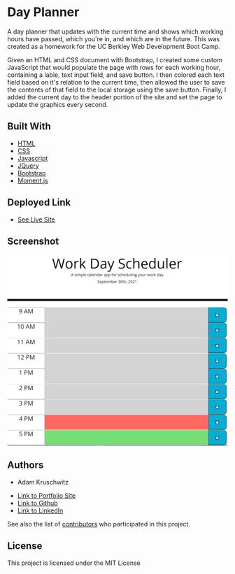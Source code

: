 # Day Planner

A day planner that updates with the current time and shows which working hours have passed, which you're in, and which are in the future. This was created as a homework for the UC Berkley Web Development Boot Camp. 

Given an HTML and CSS document with Bootstrap, I created some custom JavaScript that would populate the page with rows for each working hour, containing a lable, text input field, and save button. I then colored each text field based on it's relation to the current time, then allowed the user to save the contents of that field to the local storage using the save button. Finally, I added the current day to the header portion of the site and set the page to update the graphics every second.


## Built With

* [HTML](https://developer.mozilla.org/en-US/docs/Web/HTML)
* [CSS](https://developer.mozilla.org/en-US/docs/Web/CSS)
* [Javascript](https://developer.mozilla.org/en-US/docs/Web/JavaScript)
* [JQuery](https://jquery.com/)
* [Bootstrap](https://getbootstrap.com/)
* [Moment.js](https://momentjs.com/)

## Deployed Link

* [See Live Site](https://adamkruschwitz.github.io/day-planner/)

## Screenshot
![screenshot of the finished site](./assets/images/Capture.PNG)

## Authors

* Adam Kruschwitz

- [Link to Portfolio Site](https://adamkruschwitz.github.io/Portfolio/)
- [Link to Github](https://github.com/AdamKruschwitz)
- [Link to LinkedIn](https://www.linkedin.com/li/AdamKruschwitz)

See also the list of [contributors](https://github.com/AdamKruschwitz/day-planner/contributors) who participated in this project.

## License

This project is licensed under the MIT License 